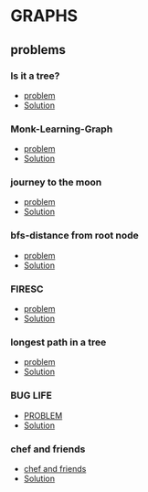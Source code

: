# GRAPHS

## problems
### Is it a tree?
- [problem](https://www.spoj.com/problems/PT07Y/)
- [Solution](ANSWERS/P181B_is_it_a_Tree.cpp)

### Monk-Learning-Graph
- [problem](https://www.hackerearth.com/practice/algorithms/graphs/graph-representation/practice-problems/algorithm/monk-learning-graph-3/)
- [Solution](ANSWERS/P181A_learningGraph.cpp)

### journey to the moon
- [problem](https://www.hackerrank.com/challenges/journey-to-the-moon/problem)
- [Solution]()

### bfs-distance from root node
- [problem](https://www.hackerrank.com/challenges/bfsshortreach/problem)
- [Solution]()

### FIRESC
- [problem](https://www.codechef.com/problems/FIRESC/)
- [Solution]()

### longest path in a tree
- [problem](https://www.spoj.com/problems/PT07Z/)
- [Solution]()

### BUG LIFE
- [PROBLEM](https://www.spoj.com/problems/BUGLIFE/)
- [Solution]()

### chef and friends
- [chef and friends](https://www.codechef.com/problems/CHFNFRN)
- [Solution]()